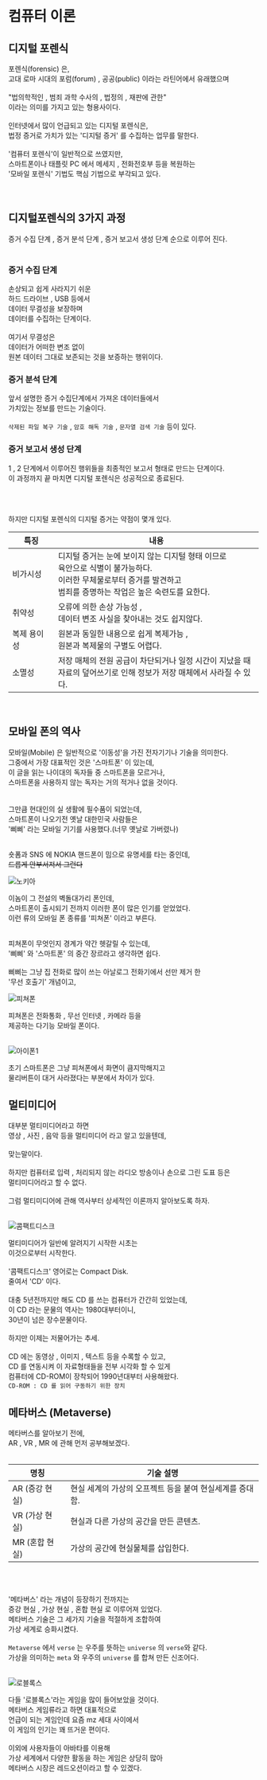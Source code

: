 # 컴퓨터 이론

## 디지털 포렌식

포렌식(forensic) 은,<br/>
고대 로마 시대의 포럼(forum) , 공공(public) 이라는 라틴어에서 유래했으며<br/>
<br/>
"법의학적인 , 범죄 과학 수사의 , 법정의 , 재판에 관한" <br/>
이라는 의미를 가지고 있는 형용사이다.<br/>
<br/>
인터넷에서 많이 언급되고 있는 디지털 포렌식은,<br/>
법정 증거로 가치가 있는 '디지털 증거' 를 수집하는 업무를 말한다.<br/>
<br/>
'컴퓨터 포렌식'이 일반적으로 쓰였지만,<br/>
스마트폰이나 태플릿 PC 에서 메세지 , 전화전호부 등을 복원하는<br/>
'모바일 포렌식' 기법도 핵심 기법으로 부각되고 있다.<br/>
<br/>
<br/>


## 디지털포렌식의 3가지 과정

증거 수집 단계 , 증거 분석 단계 , 증거 보고서 생성 단계 순으로 이루어 진다.<br/>
<br/>

### 증거 수집 단계

손상되고 쉽게 사라지기 쉬운<br/>
하드 드라이브 , USB 등에서<br/>
데이터 무결성을 보장하며<br/>
데이터를 수집하는 단계이다.<br/>
<br/>
여기서 무결성은<br/>
데이터가 어떠한 변조 없이<br/>
원본 데이터 그대로 보존되는 것을 보증하는 행위이다.

### 증거 분석 단계

앞서 설명한 증거 수집단계에서 가져온 데이터들에서<br/>
가치있는 정보를 만드는 기술이다.<br/>
<br/>
`삭제된 파일 복구 기술` , `암호 해독 기술` , `문자열 검색 기술` 등이 있다.

### 증거 보고서 생성 단계

1 , 2 단계에서 이루어진 행위들을 최종적인 보고서 형태로 만드는 단계이다.<br/>
이 과정까지 끝 마치면 디지털 포렌식은 성공적으로 종료된다.<br/>

<br/>
<br/>

하지만 디지털 포렌식의 디지털 증거는 약점이 몇개 있다.<br/>

|**특징**|**내용**|
|------------|----------|
| 비가시성 | 디지털 증거는 눈에 보이지 않는 디지털 형태 이므로<br/> 육안으로 식별이 불가능하다. <br/>이러한 무체물로부터 증거를 발견하고 <br/>범죄를 증명하는 작업은 높은 숙련도를 요한다. |
| 취약성 | 오류에 의한 손상 가능성 , <br/> 데이터 변조 사실을 찾아내는 것도 쉽지않다. |
| 복제 용이성 | 원본과 동일한 내용으로 쉽게 복제가능 ,<br/> 원본과 복제물의 구별도 어렵다. |
| 소멸성 | 저장 매체의 전원 공급이 차단되거나 일정 시간이 지났을 때<br/> 자료의 덮어쓰기로 인해 정보가 저장 매체에서 사라질 수 있다. |

<br/>

## 모바일 폰의 역사

모바일(Mobile) 은 일반적으로 '이동성'을 가진 전자기기나 기술을 의미한다.<br/>
그중에서 가장 대표적인 것은 '스마트폰' 이 있는데,<br/>
이 글을 읽는 나이대의 독자들 중 스마트폰을 모르거나,<br/>
스마트폰을 사용하지 않는 독자는 거의 적거나 없을 것이다.<br/>  
<br/>
그만큼 현대인의 실 생활에 필수품이 되었는데,<br/>
스마트폰이 나오기전 옛날 대한민국 사람들은<br/>
'삐삐' 라는 모바일 기기를 사용했다.(너무 옛날로 가버렸나)<br/>
<br/>

숏폼과 SNS 에 NOKIA 핸드폰이 밈으로 유명세를 타는 중인데,<br/>
~~드릅게 안부서져서 그런다~~

![노키아](https://github.com/user-attachments/assets/38e00fa5-1023-4ded-9b80-b80e0c8088f4)

이놈이 그 전설의 벽돌대가리 폰인데,<br/>
스마트폰이 출시되기 전까지 이러한 폰이 많은 인기를 얻었었다.<br/>
이런 류의 모바일 폰 종류를 '피쳐폰' 이라고 부른다.<br/>
<br/>

피쳐폰이 무엇인지 경계가 약간 헷갈릴 수 있는데,<br/>
'삐삐' 와 '스마트폰' 의 중간 장르라고 생각하면 쉽다.<br/>
<br/>
삐삐는 그냥 집 전화로 많이 쓰는 아날로그 전화기에서 선만 제거 한<br/>
'무선 호출기' 개념이고,

![피쳐폰](https://github.com/user-attachments/assets/0578c626-0e58-4370-a82e-9c45feff19d8)

피쳐폰은 전화통화 , 무선 인터넷 , 카메라 등을<br/>
제공하는 다기능 모바일 폰이다.<br/>
<br/>

![아이폰1](https://github.com/user-attachments/assets/f1a850ab-8257-4429-bf5c-403ba7083666)

초기 스마트폰은 그냥 피쳐폰에서 화면이 큼지막해지고<br/>
물리버튼이 대거 사라졌다는 부분에서 차이가 있다.<br/>



## 멀티미디어


대부분 멀티미디어라고 하면 <br/>
영상 , 사진 , 음악 등을 멀티미디어 라고 알고 있을텐데,<br/>
<br/>
맞는말이다.<br/>
<br/>
하지만 컴퓨터로 입력 , 처리되지 않는 라디오 방송이나 손으로 그린 도표 등은<br/>
멀티미디어라고 할 수 없다.<br/>
<br/>
그럼 멀티미디어에 관해 역사부터 상세적인 이론까지 알아보도록 하자.<br/>
<br/>

![콤팩트디스크](https://github.com/user-attachments/assets/76c5405c-a533-4a74-bac6-56fb6a83ebb3)

멀티미디어가 일반에 알려지기 시작한 시초는 <br/>
이것으로부터 시작한다.<br/>
<br/>
'콤팩트디스크' 영어로는 Compact Disk.<br/>
줄여서 'CD' 이다.<br/>
<br/>
대충 5년전까지만 해도 CD 를 쓰는 컴퓨터가 간간히 있었는데,<br/>
이 CD 라는 문물의 역사는 1980대부터이니,<br/>
30년이 넘은 장수문물이다.<br/>
<br/>
하지만 이제는 저물어가는 추세.<br/>
<br/>
CD 에는 동영상 , 이미지 , 텍스트 등을 수록할 수 있고,<br/>
CD 를 연동시켜 이 자료형태들을 전부 시각화 할 수 있게<br/>
컴퓨터에 CD-ROM이 장착되어 1990년대부터 사용해왔다.<br/>
`CD-ROM : CD 를 읽어 구동하기 위한 장치`





## 메타버스 (Metaverse)

메타버스를 알아보기 전에,<br/>
AR , VR , MR 에 관해 먼저 공부해보겠다.<br/>
<br/>

|**명칭**|**기술 설명**|
|------|------|
| AR (증강 현실) | 현실 세계의 가상의 오프젝트 등을 붙여 현실세계를 증대함. |
| VR (가상 현실) | 현실과 다른 가상의 공간을 만든 콘텐츠. |
| MR (혼합 현실) | 가상의 공간에 현실물체를 삽입한다. |

<br/>
<br/>

'메타버스' 라는 개념이 등장하기 전까지는 <br/>
증강 현실 , 가상 현실 , 혼합 현실 로 이루어져 있었다.<br/>
메타버스 기술은 그 세가지 기술을 적절하게 조합하여<br/>
가상 세계로 승화시켰다.<br/>
<br/>
`Metaverse` 에서 `verse` 는 우주를 뜻하는 `universe` 의 `verse`와 같다.<br/>
가상을 의미하는 `meta` 와 우주의 `universe` 를 합쳐 만든 신조어다.<br/>
<br/>

![로블록스](https://github.com/user-attachments/assets/3eab8dcc-643b-428b-937e-9252a29369ac)

다들 '로블록스'라는 게임을 많이 들어보았을 것이다.<br/>
메타버스 게임류라고 하면 대표적으로 <br/>
언급이 되는 게임인데 요즘 mz 세대 사이에서<br/>
이 게임의 인기는 꽤 뜨거운 편이다.<br/>
<br/>
이외에 사용자들이 아바타를 이용해<br/>
가상 세계에서 다양한 활동을 하는 게임은 상당히 많아<br/>
메타버스 시장은 레드오션이라고 할 수 있겠다.<br/>
<br/>
<br/>






